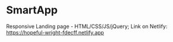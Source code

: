 # SmartApp
Responsive Landing page - HTML/CSS/JS/jQuery;
  Link on Netlify:
https://hopeful-wright-fdecff.netlify.app
